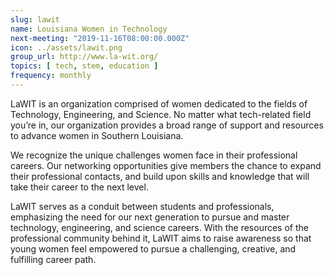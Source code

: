 ```yaml
---
slug: lawit
name: Louisiana Women in Technology
next-meeting: "2019-11-16T08:00:00.000Z"
icon: ../assets/lawit.png
group_url: http://www.la-wit.org/
topics: [ tech, stem, education ]
frequency: monthly
---
```


LaWIT is an organization comprised of women dedicated to the fields of Technology, Engineering, and Science. No matter what tech-related field you’re in, our organization provides a broad range of support and resources to advance women in Southern Louisiana.

We recognize the unique challenges women face in their professional careers. Our networking opportunities give members the chance to expand their professional contacts, and build upon skills and knowledge that will take their career to the next level.

LaWIT serves as a conduit between students and professionals, emphasizing the need for our next generation to pursue and master technology, engineering, and science careers. With the resources of the professional community behind it, LaWIT aims to raise awareness so that young women feel empowered to pursue a challenging, creative, and fulfilling career path.